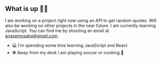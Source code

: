 ## What is up ✌🏾

I am working on a project right now using an API to get random quotes. Will also be working on other projects in the near future. I am currently learning JavaScript. You can find me by shouting an email at anasemosaka@gmail.com.

* 💻 I'm spending some time learning JavaScript and React
* ⚽️ Away from my desk I am playing soccer or cooking 🍝
<!---
anasemo234/anasemo234 is a ✨ special ✨ repository because its `README.md` (this file) appears on your GitHub profile.
You can click the Preview link to take a look at your changes.
--->
